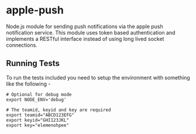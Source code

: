 # apple-push
Node.js module for sending push notifications via the apple push notification service. This module uses token based authentication and implements a RESTful interface instead of using long lived socket connections.

## Running Tests
To run the tests included you need to setup the environment 
with something like the following - 

````
# Optional for debug mode
export NODE_ENV='debug'

# The teamid, keyid and key are required
export teamid="ABCD123EFG"
export keyid="GHI123JKL"
export key="elemenohpee"
````